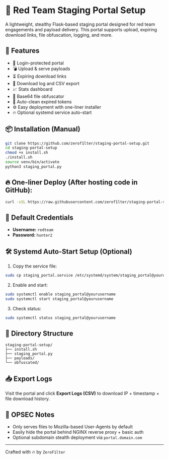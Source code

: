 # 🧠 Red Team Staging Portal Setup

A lightweight, stealthy Flask-based staging portal designed for red team engagements and payload delivery. This portal supports upload, expiring download links, file obfuscation, logging, and more.

## 🚀 Features
- 🔐 Login-protected portal
- 💣 Upload & serve payloads
- ⏳ Expiring download links
- 📜 Download log and CSV export
- 📈 Stats dashboard
- 🧪 Base64 file obfuscator
- 🔄 Auto-clean expired tokens
- ⚙️ Easy deployment with one-liner installer
- 🔥 Optional systemd service auto-start

## 📦 Installation (Manual)
```bash
git clone https://github.com/zerof1lter/staging-portal-setup.git
cd staging-portal-setup
chmod +x install.sh
./install.sh
source venv/bin/activate
python3 staging_portal.py
```

## 🔥 One-liner Deploy (After hosting code in GitHub):
```bash
curl -sSL https://raw.githubusercontent.com/zerof1lter/staging-portal-setup/main/install.sh | bash
```

## 🔐 Default Credentials
- **Username:** `redteam`
- **Password:** `hunter2`

## 🛠 Systemd Auto-Start Setup (Optional)
1. Copy the service file:
```bash
sudo cp staging_portal.service /etc/systemd/system/staging_portal@yourusername.service
```

2. Enable and start:
```bash
sudo systemctl enable staging_portal@yourusername
sudo systemctl start staging_portal@yourusername
```

3. Check status:
```bash
sudo systemctl status staging_portal@yourusername
```

## 📂 Directory Structure
```
staging-portal-setup/
├── install.sh
├── staging_portal.py
├── payloads/
└── obfuscated/
```

## 📥 Export Logs
Visit the portal and click **Export Logs (CSV)** to download IP + timestamp + file download history.

## 🎯 OPSEC Notes
- Only serves files to Mozilla-based User-Agents by default
- Easily hide the portal behind NGINX reverse proxy + basic auth
- Optional subdomain stealth deployment via `portal.domain.com`

---

Crafted with 🔥 by `ZeroF1lter`
